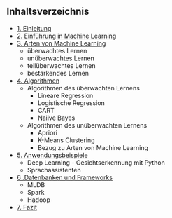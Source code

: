 ## Inhaltsverzeichnis

- [1. Einleitung](Einleitung.md)
- [2. Einführung in Machine Learning](Einführung.md)
- [3. Arten von Machine Learning](Arten_von_Machine_Learning.md)
  - überwachtes Lernen
  - unüberwachtes Lernen
  - teilüberwachtes Lernen
  - bestärkendes Lernen
- [4. Algorithmen](Algorithmen.md)
  - Algorithmen des überwachten Lernens
    - Lineare Regression
    - Logistische Regression
    - CART
    - Naiive Bayes
  - Algorithmen des unüberwachten Lernens
    - Apriori
    - K-Means Clustering
    - Bezug zu Arten von Machine Learning
- [5. Anwendungsbeispiele](Anwendungsbeispiele.md)
  - Deep Learning - Gesichtserkennung mit Python
  - Sprachassistenten
- [6 .Datenbanken und Frameworks](Datenbanken_und_Frameworks.md) 
  - MLDB
  - Spark 
  - Hadoop
- [7. Fazit](Fazit.md) 

